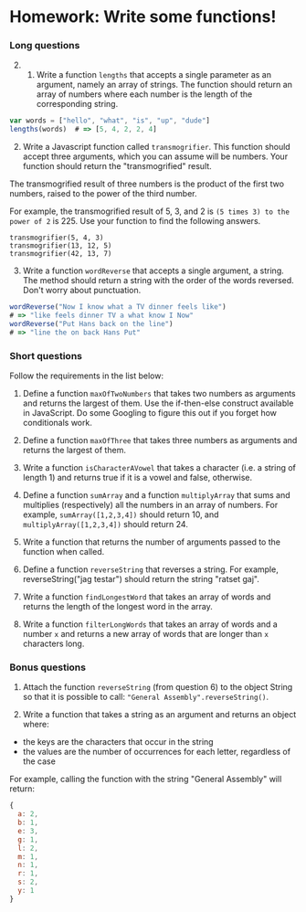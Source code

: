 # Homework: Write some functions!

### Long questions

2. 1. Write a function `lengths` that accepts a single parameter as an argument, namely an array of strings. The function should return an array of numbers where each number is the length of the corresponding string.

  ```javascript
  var words = ["hello", "what", "is", "up", "dude"]
  lengths(words)  # => [5, 4, 2, 2, 4]
  ```

2. Write a Javascript function called `transmogrifier`. This function should accept three arguments, which you can assume will be numbers. Your function should return the "transmogrified" result.

  The transmogrified result of three numbers is the product of the first two numbers, raised to the power of the third number.

  For example, the transmogrified result of 5, 3, and 2 is `(5 times 3) to the power of 2` is 225. Use your function to find the following answers.

  ```
transmogrifier(5, 4, 3)
transmogrifier(13, 12, 5)
transmogrifier(42, 13, 7)
```

3. Write a function `wordReverse` that accepts a single argument, a string. The method should return a string with the order of the words reversed. Don't worry about punctuation.

  ```javascript
wordReverse("Now I know what a TV dinner feels like")
# => "like feels dinner TV a what know I Now"
wordReverse("Put Hans back on the line")
# => "line the on back Hans Put"
```

### Short questions

Follow the requirements in the list below:

1. Define a function `maxOfTwoNumbers` that takes two numbers as arguments and returns the largest of them. Use the if-then-else construct available in JavaScript. Do some Googling to figure this out if you forget how conditionals work.

2. Define a function `maxOfThree` that takes three numbers as arguments and returns the largest of them.

3. Write a function `isCharacterAVowel` that takes a character (i.e. a string of length 1) and returns true if it is a vowel and false, otherwise.

4. Define a function `sumArray` and a function `multiplyArray` that sums and multiplies (respectively) all the numbers in an array of numbers. For example, `sumArray([1,2,3,4])` should return 10, and `multiplyArray([1,2,3,4])` should return 24.

5. Write a function that returns the number of arguments passed to the function when called.

6. Define a function `reverseString` that reverses a string. For example, reverseString("jag testar") should return the string "ratset gaj".

7. Write a function `findLongestWord` that takes an array of words and returns the length of the longest word in the array.

8. Write a function `filterLongWords` that takes an array of words and a number `x` and returns a new array of words that are longer than `x` characters long.


### Bonus questions

1. Attach the function `reverseString` (from question 6) to the object String so that it is possible to call: `"General Assembly".reverseString()`.

2. Write a function that takes a string as an argument and returns an object where:

  - the keys are the characters that occur in the string
  - the values are the number of occurrences for each letter, regardless of the case

  For example, calling the function with the string "General Assembly" will return:

  ```javascript
  {
    a: 2,
    b: 1,
    e: 3,
    g: 1,
    l: 2,
    m: 1,
    n: 1,
    r: 1,
    s: 2,
    y: 1
  }
  ```
